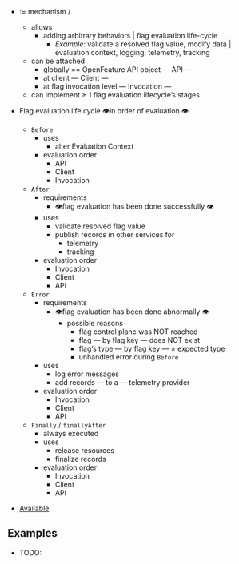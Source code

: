 - := mechanism /
    - allows
        - adding arbitrary behaviors | flag evaluation life-cycle
          - *Example:* validate a resolved flag value, modify data  | evaluation context, logging, telemetry, tracking
    - can be attached
      - globally == OpenFeature API object — API —
      - at client — Client —
      - at flag invocation level — Invocation — 
    - can implement ≥ 1 flag evaluation lifecycle’s stages

- Flag evaluation life cycle 👁️in order of evaluation 👁️
  - `Before`
    - uses
      - alter Evaluation Context
    - evaluation order
      - API
      - Client
      - Invocation
  - `After`
    - requirements
      - 👁️flag evaluation has been done successfully 👁️
    - uses
      - validate resolved flag value
      - publish records in other services for
        - telemetry
        - tracking
    - evaluation order
      - Invocation
      - Client
      - API
  - `Error`
    - requirements
      - 👁️flag evaluation has been done abnormally 👁️
        - possible reasons
          - flag control plane was NOT reached
          - flag — by flag key — does NOT exist
          - flag’s type — by flag key — ≠ expected type
          - unhandled error during `Before`
    - uses
      - log error messages
      - add records — to a — telemetry provider
    - evaluation order
      - Invocation
      - Client
      - API
  - `Finally` / `finallyAfter`
    - always executed
    - uses
      - release resources
      - finalize records
    - evaluation order
      - Invocation
      - Client
      - API
- [Available](https://openfeature.dev/ecosystem/?instant_search%5BrefinementList%5D%5Btype%5D%5B0%5D=Hook)

## Examples
* TODO:
